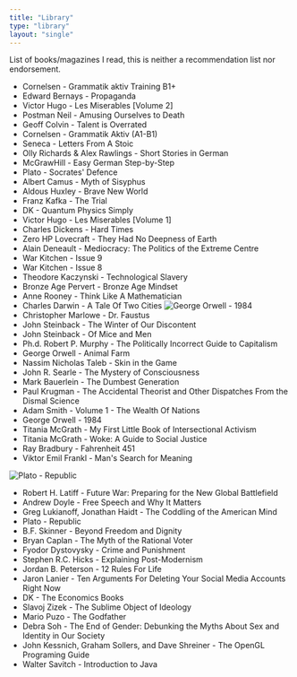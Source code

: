 ```yaml
---
title: "Library"
type: "library"
layout: "single"
---
```


List of books/magazines I read, this is neither a recommendation list nor endorsement.

* Cornelsen - Grammatik aktiv Training B1+
* Edward Bernays - Propaganda
* Victor Hugo - Les Miserables [Volume 2]
* Postman Neil - Amusing Ourselves to Death
* Geoff Colvin - Talent is Overrated
* Cornelsen - Grammatik Aktiv (A1-B1)
* Seneca - Letters From A Stoic
* Olly Richards & Alex Rawlings - Short Stories in German
* McGrawHill - Easy German Step-by-Step
* Plato - Socrates' Defence
* Albert Camus - Myth of Sisyphus
* Aldous Huxley - Brave New World
* Franz Kafka - The Trial
* DK - Quantum Physics Simply
* Victor Hugo - Les Miserables [Volume 1]
* Charles Dickens - Hard Times
* Zero HP Lovecraft - They Had No Deepness of Earth
* Alain Deneault - Mediocracy: The Politics of the Extreme Centre
* War Kitchen - Issue 9
* War Kitchen - Issue 8
* Theodore Kaczynski - Technological Slavery
* Bronze Age Pervert - Bronze Age Mindset
* Anne Rooney - Think Like A Mathematician
* Charles Darwin - A Tale Of Two Cities
![George Orwell - 1984](pix/library/1984.jpg "right")
* Christopher Marlowe - Dr. Faustus
* John Steinback - The Winter of Our Discontent
* John Steinback - Of Mice and Men
* Ph.d.  Robert P. Murphy - The Politically Incorrect Guide to Capitalism
* George Orwell - Animal Farm
* Nassim Nicholas Taleb - Skin in the Game
* John R. Searle - The Mystery of Consciousness
* Mark Bauerlein - The Dumbest Generation
* Paul Krugman - The Accidental Theorist and Other Dispatches From the Dismal Science
* Adam Smith - Volume 1 - The Wealth Of Nations
* George Orwell - 1984
* Titania McGrath - My First Little Book of Intersectional Activism
* Titania McGrath - Woke: A Guide to Social Justice
* Ray Bradbury - Fahrenheit 451
* Viktor Emil Frankl - Man's Search for Meaning

![Plato - Republic](pix/library/republic.jpg "left")

* Robert H. Latiff - Future War: Preparing for the New Global Battlefield
* Andrew Doyle - Free Speech and Why It Matters
* Greg Lukianoff, Jonathan Haidt - The Coddling of the American Mind
* Plato - Republic
* B.F. Skinner - Beyond Freedom and Dignity
* Bryan Caplan - The Myth of the Rational Voter
* Fyodor Dystovysky - Crime and Punishment
* Stephen R.C. Hicks - Explaining Post-Modernism
* Jordan B. Peterson - 12 Rules For Life
* Jaron Lanier - Ten Arguments For Deleting Your Social Media Accounts Right Now
* DK - The Economics Books
* Slavoj Zizek - The Sublime Object of Ideology
* Mario Puzo - The Godfather
* Debra Soh - The End of Gender: Debunking the Myths About Sex and Identity in Our Society
* John Kessnich, Graham Sollers, and Dave Shreiner - The OpenGL Programing Guide
* Walter Savitch - Introduction to Java
